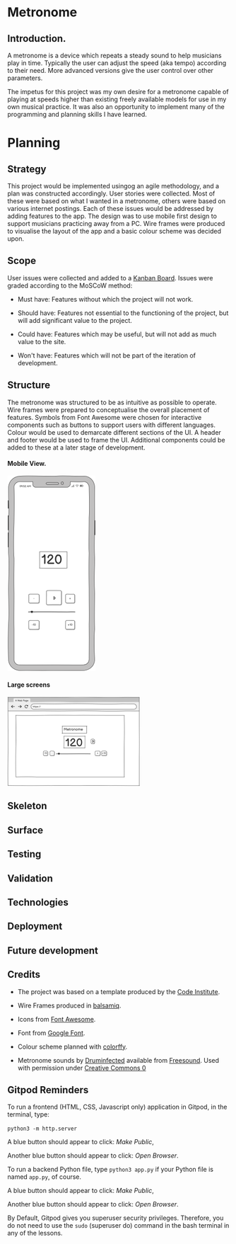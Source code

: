 # Metronome

## Introduction.
A metronome is a device which repeats a steady sound to help musicians play in time. Typically the user can adjust the speed (aka tempo) according to their need. More advanced versions give the user control over other parameters.

The impetus for this project was my own desire for a metronome capable of playing at speeds higher than existing freely available models for use in my own musical practice. It was also an opportunity to implement many of the programming and planning skills I have learned.

# Planning

## Strategy
This project would be implemented usingog an agile methodology, and a plan was constructed accordingly. User stories were collected. Most of these were based on what I wanted in a metronome, others were based on various internet postings. Each of these issues would be addressed by adding features to the app. The design was to use mobile first design to support musicians practicing away from a PC. Wire frames were produced to visualise the layout of the app and a basic colour scheme was decided upon.

## Scope
User issues were collected and added to a [Kanban Board](https://github.com/users/ewradcliffe/projects/10/views/1). Issues were graded according to the MoSCoW method:

- Must have: Features without which the project will not work.

- Should have: Features not essential to the functioning of the project, but will add significant value to the project.

- Could have: Features which may be useful, but will not add as much value to the site.

- Won't have: Features which will not be part of the iteration of development.

## Structure

The metronome was structured to be as intuitive as possible to operate. Wire frames were prepared to conceptualise the overall placement of features. Symbols from Font Awesome were chosen for interactive components such as buttons to support users with different languages. Colour would be used to demarcate different sections of the UI. A header and footer would be used to frame the UI. Additional components could be added to these at a later stage of development.

#### Mobile View.  
![Mobile view](assets/images/mobile.png)
  
#### Large screens  
![Large Screen View](assets/images/large_screen.png)

## Skeleton

## Surface

## Testing

## Validation

## Technologies

## Deployment

## Future development

## Credits
- The project was based on a template produced by the [Code Institute](https://github.com/Code-Institute-Org/ci-full-template).

- Wire Frames produced in [balsamiq](https://balsamiq.com/).

- Icons from [Font Awesome](https://fontawesome.com/).

- Font from [Google Font](https://fonts.google.com/).

- Colour scheme planned with [colorffy](https://colorffy.com/).

- Metronome sounds by [Druminfected]( https://freesound.org/people/Druminfected/) available from [Freesound](https://freesound.org/people/Druminfected/packs/15379/). Used with permission under [Creative Commons 0](http://creativecommons.org/publicdomain/zero/1.0/)

## Gitpod Reminders

To run a frontend (HTML, CSS, Javascript only) application in Gitpod, in the terminal, type:

`python3 -m http.server`

A blue button should appear to click: _Make Public_,

Another blue button should appear to click: _Open Browser_.

To run a backend Python file, type `python3 app.py` if your Python file is named `app.py`, of course.

A blue button should appear to click: _Make Public_,

Another blue button should appear to click: _Open Browser_.

By Default, Gitpod gives you superuser security privileges. Therefore, you do not need to use the `sudo` (superuser do) command in the bash terminal in any of the lessons.


